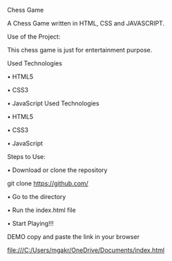 
Chess Game

A Chess Game written in HTML, CSS and JAVASCRIPT.

Use of the Project:

This chess game is just for entertainment purpose.

Used Technologies

• HTML5

• CSS3

• JavaScript
Used Technologies

• HTML5

• CSS3

• JavaScript

Steps to Use:

• Download or clone the repository

git clone https://github.com/

• Go to the directory

• Run the index.html file

• Start Playing!!!

DEMO
 copy and paste the link in your browser 
 
[file:///C:/Users/mgakr/OneDrive/Documents/index.html](url)
